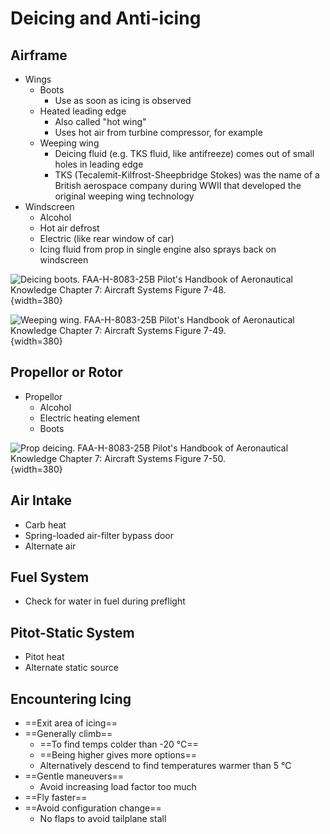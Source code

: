 # Deicing and Anti-icing

## Airframe

* Wings
  * Boots
    * Use as soon as icing is observed
  * Heated leading edge
    * Also called "hot wing"
    * Uses hot air from turbine compressor, for example
  * Weeping wing
    * Deicing fluid (e.g. TKS fluid, like antifreeze) comes out of small holes in leading edge
    * TKS (Tecalemit-Kilfrost-Sheepbridge Stokes) was the name of a British aerospace company during WWII that developed the original weeping wing technology
* Windscreen
  * Alcohol
  * Hot air defrost
  * Electric (like rear window of car)
  * Icing fluid from prop in single engine also sprays back on windscreen

![Deicing boots. [FAA-H-8083-25B Pilot's Handbook of Aeronautical Knowledge](https://www.faa.gov/regulations_policies/handbooks_manuals/aviation/phak) [Chapter 7: Aircraft Systems](https://www.faa.gov/sites/faa.gov/files/regulations_policies/handbooks_manuals/aviation/phak/09_phak_ch7.pdf) Figure 7-48.](/img/phak/phak-figure-7-48-deicing-boots.jpg){width=380}

![Weeping wing. [FAA-H-8083-25B Pilot's Handbook of Aeronautical Knowledge](https://www.faa.gov/regulations_policies/handbooks_manuals/aviation/phak) [Chapter 7: Aircraft Systems](https://www.faa.gov/sites/faa.gov/files/regulations_policies/handbooks_manuals/aviation/phak/09_phak_ch7.pdf) Figure 7-49.](/img/phak/phak-figure-7-49-deicing-weeping-wing.jpg){width=380}

## Propellor or Rotor

* Propellor
  * Alcohol
  * Electric heating element
  * Boots

![Prop deicing. [FAA-H-8083-25B Pilot's Handbook of Aeronautical Knowledge](https://www.faa.gov/regulations_policies/handbooks_manuals/aviation/phak) [Chapter 7: Aircraft Systems](https://www.faa.gov/sites/faa.gov/files/regulations_policies/handbooks_manuals/aviation/phak/09_phak_ch7.pdf) Figure 7-50.](/img/phak/phak-figure-7-50-prop-deicing.jpg){width=380}

## Air Intake

* Carb heat
* Spring-loaded air-filter bypass door
* Alternate air

## Fuel System

* Check for water in fuel during preflight

## Pitot-Static System

* Pitot heat
* Alternate static source

## Encountering Icing

* ==Exit area of icing==
* ==Generally climb==
  * ==To find temps colder than -20 &#176;C==
  * ==Being higher gives more options==
  * Alternatively descend to find temperatures warmer than 5 &#176;C
* ==Gentle maneuvers==
  * Avoid increasing load factor too much
* ==Fly faster==
* ==Avoid configuration change==
  * No flaps to avoid tailplane stall
